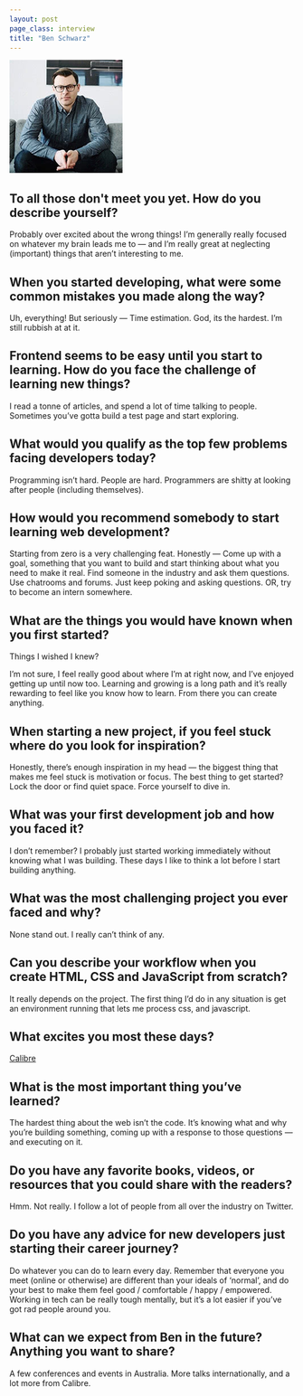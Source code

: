 ```yaml
---
layout: post
page_class: interview
title: "Ben Schwarz"
---
```


<img class="portrait portrait--xxl" src="/assets/images/portrait-ben-schwarz.jpg" alt="Photo Ben Schwarz"  />


## To all those don't meet you yet. How do you describe yourself?

Probably over excited about the wrong things! I’m generally really focused on whatever my brain leads me to — and I’m really great at neglecting (important) things that aren’t interesting to me.

## When you started developing, what were some common mistakes you made along the way?

Uh, everything! But seriously — Time estimation. God, its the hardest. I’m still rubbish at at it.

## Frontend seems to be easy until you start to learning. How do you face the challenge of learning new things?

I read a tonne of articles, and spend a lot of time talking to people. Sometimes you’ve gotta build a test page and start exploring.

## What would you qualify as the top few problems facing developers today?

Programming isn’t hard. People are hard. Programmers are shitty at looking after people (including themselves).

## How would you recommend somebody to start learning web development?

Starting from zero is a very challenging feat. Honestly — Come up with a goal, something that you want to build and start thinking about what you need to make it real. Find someone in the industry and ask them questions. Use chatrooms and forums. Just keep poking and asking questions. OR, try to become an intern somewhere.

## What are the things you would have known when you first started?

Things I wished I knew?

I’m not sure, I feel really good about where I’m at right now, and I’ve enjoyed getting up until now too. Learning and growing is a long path and it’s really rewarding to feel like you know how to learn. From there you can create anything.

## When starting a new project, if you feel stuck where do you look for inspiration?

Honestly, there’s enough inspiration in my head — the biggest thing that makes me feel stuck is motivation or focus. The best thing to get started? Lock the door or find quiet space. Force yourself to dive in.

## What was your first development job and how you faced it?

I don’t remember? I probably just started working immediately without knowing what I was building. These days I like to think a lot before I start building anything.

## What was the most challenging project you ever faced and why?

None stand out. I really can’t think of any.

## Can you describe your workflow when you create HTML, CSS and JavaScript from scratch?

It really depends on the project. The first thing I’d do in any situation is get an environment running that lets me process css, and javascript.

## What excites you most these days?

<a class="link link--special" href="https://calibreapp.com" target="_blank" rel="noopener">Calibre</a>

## What is the most important thing you’ve learned?

The hardest thing about the web isn’t the code. It’s knowing what and why you’re building something, coming up with a response to those questions — and executing on it.

## Do you have any favorite books, videos, or resources that you could share with the readers?

Hmm. Not really. I follow a lot of people from all over the industry on Twitter.

## Do you have any advice for new developers just starting their career journey?

Do whatever you can do to learn every day. Remember that everyone you meet (online or otherwise) are different than your ideals of ‘normal’, and do your best to make them feel good / comfortable / happy / empowered. Working in tech can be really tough mentally, but it’s a lot easier if you’ve got rad people around you.

## What can we expect from Ben in the future? Anything you want to share?

A few conferences and events in Australia. More talks internationally, and a lot more from Calibre.
